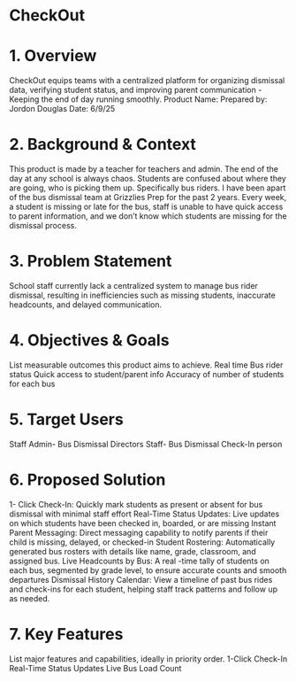 # CheckOut

# 1. Overview
CheckOut equips teams with a centralized platform for organizing dismissal data, verifying student status, and improving parent communication - Keeping the end of day running smoothly.
Product Name: 
Prepared by: Jordon Douglas
Date: 6/9/25

# 2. Background & Context
This product is made by a teacher for teachers and admin. The end of the day at any school is always chaos. Students are confused about where they are going, who is picking them up. Specifically bus riders. I have been apart of the bus dismissal team at Grizzlies Prep for the past 2 years. Every week, a student is missing or late for the bus, staff is unable to have quick access to parent information, and we don’t know which students are missing for the dismissal process.

# 3. Problem Statement
School staff currently lack a centralized system to manage bus rider dismissal, resulting in inefficiencies such as missing students, inaccurate headcounts, and delayed communication. 

# 4. Objectives & Goals
List measurable outcomes this product aims to achieve.
Real time Bus rider status
Quick access to student/parent info
Accuracy of number of students for each bus

# 5. Target Users
Staff Admin- Bus Dismissal Directors
Staff- Bus Dismissal Check-In person 

# 6. Proposed Solution
1- Click Check-In: Quickly mark students as present or absent for bus dismissal with minimal staff effort
Real-Time Status Updates: Live updates on which students have been checked in, boarded, or are missing
Instant Parent Messaging: Direct messaging capability to notify parents if their child is missing, delayed, or checked-in 
Student Rostering: Automatically generated bus rosters with details like name, grade, classroom, and assigned bus.
Live Headcounts by Bus: A real -time tally of students on each bus, segmented by grade level, to ensure accurate counts and smooth departures
Dismissal History Calendar: View a timeline of past bus rides and check-ins for each student, helping staff track patterns and follow up as needed. 

# 7. Key Features
List major features and capabilities, ideally in priority order.
1-Click Check-In 
Real-Time Status Updates
Live Bus Load Count
